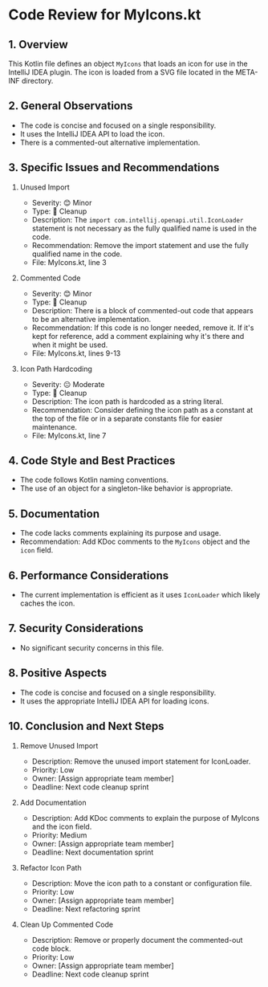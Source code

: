 # Code Review for MyIcons.kt

## 1. Overview

This Kotlin file defines an object `MyIcons` that loads an icon for use in the IntelliJ IDEA plugin. The icon is loaded from a SVG file located in the META-INF directory.

## 2. General Observations

- The code is concise and focused on a single responsibility.
- It uses the IntelliJ IDEA API to load the icon.
- There is a commented-out alternative implementation.

## 3. Specific Issues and Recommendations

1. Unused Import
   - Severity: 😊 Minor
   - Type: 🧹 Cleanup
   - Description: The `import com.intellij.openapi.util.IconLoader` statement is not necessary as the fully qualified name is used in the code.
   - Recommendation: Remove the import statement and use the fully qualified name in the code.
   - File: MyIcons.kt, line 3

2. Commented Code
   - Severity: 😊 Minor
   - Type: 🧹 Cleanup
   - Description: There is a block of commented-out code that appears to be an alternative implementation.
   - Recommendation: If this code is no longer needed, remove it. If it's kept for reference, add a comment explaining why it's there and when it might be used.
   - File: MyIcons.kt, lines 9-13

3. Icon Path Hardcoding
   - Severity: 😐 Moderate
   - Type: 🧹 Cleanup
   - Description: The icon path is hardcoded as a string literal.
   - Recommendation: Consider defining the icon path as a constant at the top of the file or in a separate constants file for easier maintenance.
   - File: MyIcons.kt, line 7

## 4. Code Style and Best Practices

- The code follows Kotlin naming conventions.
- The use of an object for a singleton-like behavior is appropriate.

## 5. Documentation

- The code lacks comments explaining its purpose and usage.
- Recommendation: Add KDoc comments to the `MyIcons` object and the `icon` field.

## 6. Performance Considerations

- The current implementation is efficient as it uses `IconLoader` which likely caches the icon.

## 7. Security Considerations

- No significant security concerns in this file.

## 8. Positive Aspects

- The code is concise and focused on a single responsibility.
- It uses the appropriate IntelliJ IDEA API for loading icons.

## 10. Conclusion and Next Steps

1. Remove Unused Import
   - Description: Remove the unused import statement for IconLoader.
   - Priority: Low
   - Owner: [Assign appropriate team member]
   - Deadline: Next code cleanup sprint

2. Add Documentation
   - Description: Add KDoc comments to explain the purpose of MyIcons and the icon field.
   - Priority: Medium
   - Owner: [Assign appropriate team member]
   - Deadline: Next documentation sprint

3. Refactor Icon Path
   - Description: Move the icon path to a constant or configuration file.
   - Priority: Low
   - Owner: [Assign appropriate team member]
   - Deadline: Next refactoring sprint

4. Clean Up Commented Code
   - Description: Remove or properly document the commented-out code block.
   - Priority: Low
   - Owner: [Assign appropriate team member]
   - Deadline: Next code cleanup sprint